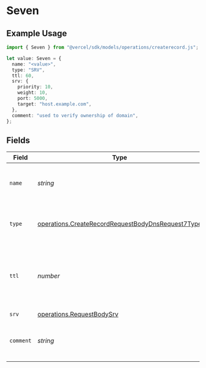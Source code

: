 # Seven

## Example Usage

```typescript
import { Seven } from "@vercel/sdk/models/operations/createrecord.js";

let value: Seven = {
  name: "<value>",
  type: "SRV",
  ttl: 60,
  srv: {
    priority: 10,
    weight: 10,
    port: 5000,
    target: "host.example.com",
  },
  comment: "used to verify ownership of domain",
};
```

## Fields

| Field                                                                                                                  | Type                                                                                                                   | Required                                                                                                               | Description                                                                                                            | Example                                                                                                                |
| ---------------------------------------------------------------------------------------------------------------------- | ---------------------------------------------------------------------------------------------------------------------- | ---------------------------------------------------------------------------------------------------------------------- | ---------------------------------------------------------------------------------------------------------------------- | ---------------------------------------------------------------------------------------------------------------------- |
| `name`                                                                                                                 | *string*                                                                                                               | :heavy_check_mark:                                                                                                     | A subdomain name or an empty string for the root domain.                                                               |                                                                                                                        |
| `type`                                                                                                                 | [operations.CreateRecordRequestBodyDnsRequest7Type](../../models/operations/createrecordrequestbodydnsrequest7type.md) | :heavy_check_mark:                                                                                                     | The type of record, it could be one of the valid DNS records.                                                          |                                                                                                                        |
| `ttl`                                                                                                                  | *number*                                                                                                               | :heavy_minus_sign:                                                                                                     | The TTL value. Must be a number between 60 and 2147483647. Default value is 60.                                        | 60                                                                                                                     |
| `srv`                                                                                                                  | [operations.RequestBodySrv](../../models/operations/requestbodysrv.md)                                                 | :heavy_check_mark:                                                                                                     | N/A                                                                                                                    |                                                                                                                        |
| `comment`                                                                                                              | *string*                                                                                                               | :heavy_minus_sign:                                                                                                     | A comment to add context on what this DNS record is for                                                                | used to verify ownership of domain                                                                                     |